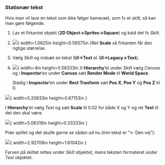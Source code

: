 ### Stationær tekst

Hvis man vil lave en tekst som ikke følger kameraet, som fx et skilt, så
kan man gøre følgende.

1.  Lav et firkantet objekt (**2D Object-\>Sprites-\>Square**) og kald
    det fx *Skilt*.

2.  ![](media/image58.png){ width=1.0625in height=0.59375in }Ret **Scale** så firkanten
    får den rigtige størrelse.

3.  Vælg *Skilt* og indsæt en tekst (**UI-\>Text** el.
    **UI-\>Legacy-\>Text**).

4.  ![](media/image59.png){ width=4in height=0.58333in }I **Hierarchy**’et under
    *Skilt* vælg *Canvas* og i **Inspector**’en under **Canvas** sæt
    **Render Mode** til **World Space**.



    Stadig i **Inspector**’en under **Rect Tranform** sæt **Pos X**,
    **Pos Y** og **Pos Z** til 0.

![](media/image60.png){ width=5.20833in height=0.67153in }

I **Hierarchy**’et vælg *Text* og sæt **Scale** til 0.02 for både X og Y
og ret **Text** til det den skal være.

![](media/image61.png){ width=5.06319in height=0.33333in }

Prøv spillet og det skulle gerne se sådan ud nu (min tekst er ”\<- Den
vej”):

![](media/image62.png){ width=2.92708in height=1.61042in }

Farven på skiltet rettes under *Skilt* objektet, mens teksten formateret
under *Text* objektet.
